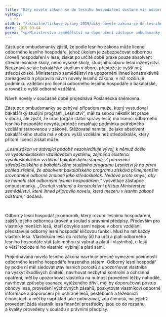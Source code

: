 ```yaml
---
title: "Díky novele zákona se do lesního hospodaření dostane víc odborníků"
vystupy:
  - tz
oldUrl: "/aktualne/tiskove-zpravy-2019/diky-novele-zakona-se-do-lesniho-hospodareni-dostane-vic-odborniku/"
date: 2019-03-04
perex: "<p>Ministerstvo zemědělství na doporučení zástupce ombudsmanky připravuje nová pravidla pro udělování licence odborného lesního hospodáře. Chystaná novela lesního zákona by měla rozšířit okruh uznávaného odborného lesnického vzdělání.</p>"
---
```


<!-- imported from the old website -->

<p>Zástupce ombudsmanky zjistil, že podle lesního zákona může licenci odborného lesního hospodáře, jehož úkolem je zabezpečovat odbornou úroveň hospodaření v lese, získat po určité době praxe pouze absolvent střední lesnické školy, nebo vysoké školy, studijního oboru lesní inženýrství. Neuznává se ale bakalářské studium v oboru, přestože je vyšší než středoškolské. Ministerstvo zemědělství na upozornění ihned konstruktivně zareagovalo a připravilo návrh novely lesního zákona, v níž rozšiřuje podmínku vzdělání pro licenci odborného lesního hospodáře o bakalářské, a rovněž o vyšší odborné vzdělání. </p> <p>Návrh novely v současné době projednává Poslanecká sněmovna.</p> <p>Zástupce ombudsmanky se zabýval případem muže, který vystudoval bakalářský studijní program „Lesnictví“, měl za sebou několik let praxe v oboru, ale zjistil, že úřad (orgán státní správy lesů) mu licenci odborného lesního hospodáře nevydá, protože nesplňuje podmínku potřebného vzdělání stanovenou v zákoně. Stěžovatel namítal, že jako absolvent bakalářského studia má v oboru vyšší vzdělání než středoškolák, který přitom licenci získat může.</p> <p><i>„Lesní zákon ve stávající podobě nezohledňuje vývoj, k němuž došlo ve vysokoškolském vzdělávacím systému, zejména existenci vysokoškolského vzdělání bakalářského stupně. Z porovnání středoškolského a bakalářského studijního programu Lesnictví je na první pohled zřejmé, že absolvent bakalářského programu získává přinejmenším srovnatelné odborné znalosti jako středoškolák. Nedává proto smysl, aby se nemohl stát odborným lesním hospodářem,“</i> vysvětluje zástupce ombudsmanky. <i>„Oceňuji vstřícný a konstruktivní přístup Ministerstva zemědělství, které ihned připravilo novelu, která mezeru v lesním zákoně odstraní,“</i> dodává.</p> <p> </p> <p>Odborný lesní hospodář je odborník, který rozumí lesnímu hospodaření, zajišťuje jeho odbornou úroveň a soulad s právními předpisy. Především pro vlastníky menších lesů, kteří obvykle sami nejsou v oboru vzdělaní, představuje odborný lesní hospodář klíčovou funkci. Musí ho mít každý vlastník lesa. Vlastníkům lesa do rozlohy 50 ha určí a platí odborného lesního hospodáře stát (ale mohou si vybrat a platit i vlastního), u lesů o větší rozloze si ho vlastníci vybírají a platí sami.</p> <p>Projednávaná novela lesního zákona navrhuje přesné vymezení povinností odborného lesního hospodáře hrazeného státem. Odborný lesní hospodář by podle ní měl sledovat stav lesních porostů a upozorňovat vlastníka na výskyt škodlivých činitelů, navrhovat nezbytná kontrolní a ochranná opatření, měl by upozorňovat vlastníka na nutnost provedení těžby nahodilé, navrhovat způsoby asanace vytěženého dříví, měl by doporučovat postup obnovy lesa, provedení výchovných zásahů, poskytovat vlastníkovi odborné informace a doporučení při ochraně lesů, pěstebních a těžebních činnostech a měl by například také potvrzovat, zda činnosti, na jejichž provedení žádá vlastník lesa finanční prostředky, jsou co do rozsahu a kvality provedeny v souladu s právními předpisy.</p>
